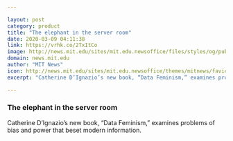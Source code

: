 ```yaml
---

layout: post
category: product
title: "The elephant in the server room"
date: 2020-03-09 04:11:38
link: https://vrhk.co/2TxItCo
image: http://news.mit.edu/sites/mit.edu.newsoffice/files/styles/og/public/images/2020/MIT-Data-Feminism-01-Press-CatherineD.jpg
domain: news.mit.edu
author: "MIT News"
icon: http://news.mit.edu/sites/mit.edu.newsoffice/themes/mitnews/favicon.ico
excerpt: "Catherine D’Ignazio’s new book, “Data Feminism,” examines problems of bias and power that beset modern information."

---
```


### The elephant in the server room

Catherine D’Ignazio’s new book, “Data Feminism,” examines problems of bias and power that beset modern information.